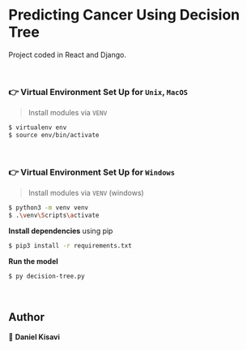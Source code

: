 # Predicting Cancer Using Decision Tree

Project coded in React and Django. 

<br />

### 👉 Virtual Environment Set Up for `Unix`, `MacOS` 

> Install modules via `VENV`  

```bash
$ virtualenv env
$ source env/bin/activate
```

<br />

### 👉 Virtual Environment Set Up for `Windows` 

> Install modules via `VENV` (windows) 

```bash
$ python3 -m venv venv
$ .\venv\Scripts\activate
```

**Install dependencies** using pip

```bash
$ pip3 install -r requirements.txt
```

**Run the model** 

```bash
$ py decision-tree.py
```

<br />

## Author

👤 **Daniel Kisavi**
